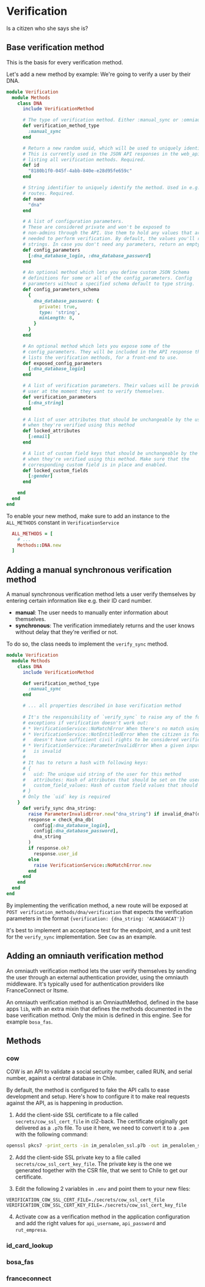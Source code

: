 # Verification

Is a citizen who she says she is?

## Base verification method

This is the basis for every verification method.

Let's add a new method by example: We're going to verify a user by their DNA.

```ruby
module Verification
  module Methods
    class DNA
      include VerificationMethod

      # The type of verification method. Either :manual_sync or :omniauth
      def verification_method_type
        :manual_sync
      end

      # Return a new random uuid, which will be used to uniquely identify the method.
      # This is currently used in the JSON API responses in the web_api, when
      # listing all verification methods. Required.
      def id
        "8180b1f0-045f-4abb-840e-e28d95fe659c"
      end

      # String identifier to uniquely identify the method. Used in e.g. the
      # routes. Required.
      def name
        "dna"
      end

      # A list of configuration parameters. 
      # These are considered private and won't be exposed to
      # non-admins through the API. Use them to hold any values that are
      # needed to perform verification. By default, the values you'll receive are
      # strings. In case you don't need any parameters, return an empty array.
      def config_parameters
        [:dna_database_login, :dna_database_password]
      end

      # An optional method which lets you define custom JSON Schema
      # definitions for some or all of the config_parameters. Config
      # parameters without a specified schema default to type string.
      def config_parameters_schema
        {
          dna_database_password: {
            private: true,
            type: 'string',
            minLength: 8,
          }
        }
      end

      # An optional method which lets you expose some of the
      # config_parameters. They will be included in the API response that
      # lists the verification methods, for a front-end to use.
      def exposed_config_parameters
        [:dna_database_login]
      end

      # A list of verification parameters. Their values will be provided by the
      # user at the moment they want to verify themselves. 
      def verification_parameters
        [:dna_string]
      end

      # A list of user attributes that should be unchangeable by the user,
      # when they're verified using this method
      def locked_attributes
        [:email]
      end

      # A list of custom field keys that should be unchangeable by the user,
      # when they're verified using this method. Make sure that the 
      # corresponding custom field is in place and enabled.
      def locked_custom_fields
        [:gender]
      end

    end
  end
end
```

To enable your new method, make sure to add an instance to the `ALL_METHODS` constant in `VerificationService`

```ruby
  ALL_METHODS = [
    # ...
    Methods::DNA.new
  ]
```


## Adding a manual synchronous verification method

A manual synchronous verification method lets a user verify themselves by entering certain information like e.g. their ID card number.

* **manual**: The user needs to manually enter information about themselves.
* **synchronous**: The verification immediately returns and the user knows without delay that they're verified or not.

To do so, the class needs to implement the `verify_sync` method. 

```ruby
module Verification
  module Methods
    class DNA
      include VerificationMethod

      def verification_method_type
        :manual_sync
      end

      # ... all properties described in base verification method
      
      # It's the responsibility of `verify_sync` to raise any of the following
      # exceptions if verification doesn't work out:
      # * VerificationService::NoMatchError When there's no match using the method
      # * VerificationService::NotEntitledError When the citizen is found, but 
      #   doesn't have sufficient civil rights to be considered verified
      # * VerificationService::ParameterInvalidError When a given input parameter 
      #   is invalid
      #
      # It has to return a hash with following keys:
      # {
      #   uid: The unique uid string of the user for this method
      #   attributes: Hash of attributes that should be set on the user
      #   custom_field_values: Hash of custom field values that should be merged into the user's current values
      # }
      # Only the `uid` key is required
    }
      def verify_sync dna_string:
        raise ParameterInvalidError.new("dna_string") if invalid_dna?(dna_string)
        response = check_dna_db(
          config[:dna_database_login],
          config[:dna_database_password],
          dna_string
        )
        if response.ok?
          response.user_id
        else
          raise VerificationService::NoMatchError.new
        end
      end
    end
  end
end
```

By implementing the verification method, a new route will be exposed at `POST verification_methods/dna/verification` that expects the verification parameters in the format `{verification: {dna_string: 'ACAAGGACAT'}}`

It's best to implement an acceptance test for the endpoint, and a unit test for the `verify_sync` implementation. See `Cow` as an example.

## Adding an omniauth verification method

An omniauth verification method lets the user verify themselves by sending the user through an external authentication provider, using the omniauth middleware. It's typically used for authentication providers like FranceConnect or Itsme.

An omniauth verification method is an OmniauthMethod, defined in the base apps `lib`, with an extra mixin that defines the methods documented in the base verification method. Only the mixin is defined in this engine. See for example `bosa_fas`.

## Methods

### cow

COW is an API to validate a social security number, called RUN, and serial number, against a central database in Chile.

By default, the method is configured to fake the API calls to ease development and setup. Here's how to configure it to make real requests against the API, as is happening in production.

1) Add the client-side SSL certificate to a file called `secrets/cow_ssl_cert_file` in cl2-back. The certificate originally got delivered as a `.p7b` file. To use it here, we need to convert it to a `.pem` with the following command:
```sh
openssl pkcs7 -print_certs -in im_penalolen_ssl.p7b -out im_penalolen_ssl.pem
```
2) Add the client-side SSL private key to a file called `secrets/cow_ssl_cert_key_file`. The private key is the one we generated together with the CSR file, that we sent to Chile to get our certificate.

3) Edit the following 2 variables in `.env` and point them to your new files:
```
VERIFICATION_COW_SSL_CERT_FILE=./secrets/cow_ssl_cert_file
VERIFICATION_COW_SSL_CERT_KEY_FILE=./secrets/cow_ssl_cert_key_file
```

4) Activate cow as a verification method in the application configuration and add the right values for `api_username`, `api_password` and `rut_empresa`.

### id_card_lookup

### bosa_fas

### franceconnect